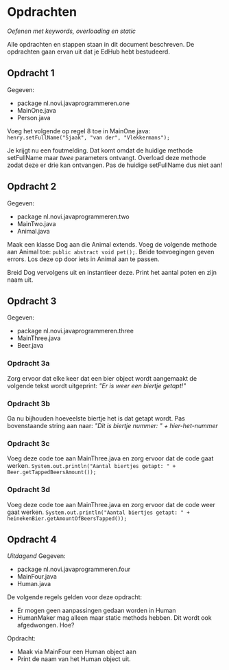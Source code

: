 # Opdrachten
_Oefenen met keywords, overloading en static_

Alle opdrachten en stappen staan in dit document beschreven. De opdrachten gaan ervan uit dat je EdHub hebt bestudeerd.

## Opdracht 1
Gegeven:
 * package nl.novi.javaprogrammeren.one
 * MainOne.java
 * Person.java

Voeg het volgende op regel 8 toe in MainOne.java: `henry.setFullName("Sjaak", "van der", "Vlekkermans");`

Je krijgt nu een foutmelding. Dat komt omdat de huidige methode setFullName maar _twee_ parameters ontvangt. Overload
deze methode zodat deze er drie kan ontvangen. Pas de huidige setFullName dus niet aan!

## Opdracht 2
Gegeven:
 * package nl.novi.javaprogrammeren.two
 * MainTwo.java
 * Animal.java
 
Maak een klasse Dog aan die Animal extends. Voeg de volgende methode aan Animal toe: `public abstract void pet();`.
Beide toevoegingen geven errors. Los deze op door iets in Animal aan te passen.

Breid Dog vervolgens uit en instantieer deze. Print het aantal poten en zijn naam uit.

## Opdracht 3
Gegeven:
 * package nl.novi.javaprogrammeren.three
 * MainThree.java
 * Beer.java

### Opdracht 3a
Zorg ervoor dat elke keer dat een bier object wordt aangemaakt de volgende tekst wordt uitgeprint: 
_"Er is weer een biertje getapt!"_ 

### Opdracht 3b
Ga nu bijhouden hoeveelste biertje het is dat getapt wordt. Pas bovenstaande string aan naar:
_"Dit is biertje nummer: " + hier-het-nummer_

### Opdracht 3c
Voeg deze code toe aan MainThree.java en zorg ervoor dat de code gaat werken.
`System.out.println("Aantal biertjes getapt: " + Beer.getTappedBeersAmount());`

### Opdracht 3d
Voeg deze code toe aan MainThree.java en zorg ervoor dat de code weer gaat werken.
`System.out.println("Aantal biertjes getapt: " + heinekenBier.getAmountOfBeersTapped());`

## Opdracht 4
_Uitdagend_
Gegeven:
 * package nl.novi.javaprogrammeren.four
 * MainFour.java
 * Human.java

De volgende regels gelden voor deze opdracht:
 * Er mogen geen aanpassingen gedaan worden in Human
 * HumanMaker mag alleen maar static methods hebben. Dit wordt ook afgedwongen. Hoe?
 
Opdracht:
 * Maak via MainFour een Human object aan
 * Print de naam van het Human object uit.
 